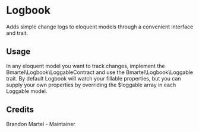 # Logbook

Adds simple change logs to eloquent models through a convenient interface and trait.

## Usage

In any eloquent model you want to track changes, implement the Bmartel\Logbook\LoggableContract and use the Bmartel\Logbook\Loggable trait.
By default Logbook will watch your fillable properties, but you can supply your own properties by overriding the $loggable array in each Loggable model.

## Credits

Brandon Martel - Maintainer